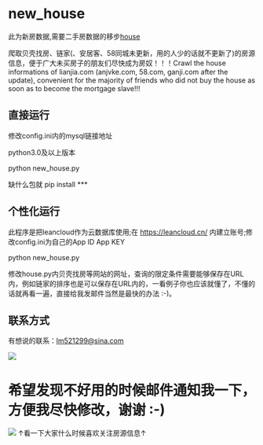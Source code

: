 # new_house
此为新房数据,需要二手房数据的移步[house](https://github.com/tree-branch/house)

爬取贝壳找房、链家(、安居客、58同城未更新，用的人少的话就不更新了)的房源信息，便于广大未买房子的朋友们尽快成为房奴！！！Crawl the house informations of lianjia.com (anjvke.com, 58.com, ganji.com after the update), convenient for the majority of friends who did not buy the house as soon as to become the mortgage slave!!!

## 直接运行
修改config.ini内的mysql链接地址

python3.0及以上版本

python new_house.py

缺什么包就 pip install ***

## 个性化运行
此程序是把leancloud作为云数据库使用;在 https://leancloud.cn/ 内建立账号;修改config.ini为自己的App ID App KEY

python new_house.py

修改house.py内贝壳找房等网站的网址，查询的限定条件需要能够保存在URL内，例如链家的排序也是可以保存在URL内的，一看例子你也应该就懂了，不懂的话就再看一遍，直接给我发邮件当然是最快的办法 :-)。

## 联系方式
有想说的联系：lm521299@sina.com

![](https://img-blog.csdnimg.cn/2020071510365879.png)

# 希望发现不好用的时候邮件通知我一下，方便我尽快修改，谢谢 :-)
![](https://starchart.cc/tree-branch/new_house.svg)
↑看一下大家什么时候喜欢关注房源信息↑
